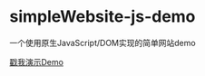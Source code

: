 # simpleWebsite-js-demo

一个使用原生JavaScript/DOM实现的简单网站demo

[戳我演示Demo](https://albertbobo.github.io/simpleWebsite-js-demo/template.html)
